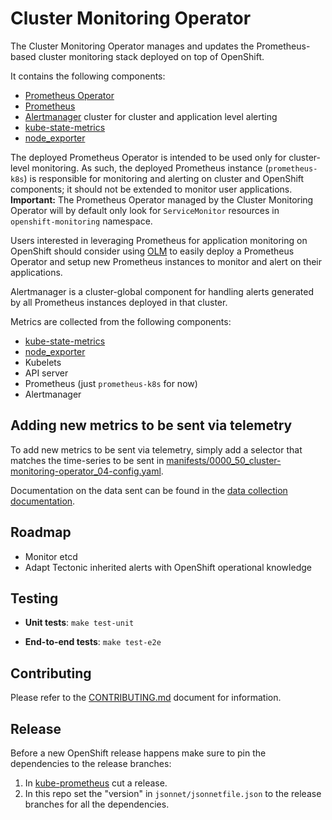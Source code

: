 # Cluster Monitoring Operator

The Cluster Monitoring Operator manages and updates the Prometheus-based cluster monitoring stack deployed on top of OpenShift.

It contains the following components:

* [Prometheus Operator](https://github.com/coreos/prometheus-operator)
* [Prometheus](https://github.com/prometheus/prometheus)
* [Alertmanager](https://github.com/prometheus/alertmanager) cluster for cluster and application level alerting
* [kube-state-metrics](https://github.com/kubernetes/kube-state-metrics)
* [node_exporter](https://github.com/prometheus/node_exporter)

The deployed Prometheus Operator is intended to be used only for cluster-level monitoring.
As such, the deployed Prometheus instance (`prometheus-k8s`) is responsible for monitoring and alerting on cluster and OpenShift components; it should not be extended to monitor user applications.
**Important:** The Prometheus Operator managed by the Cluster Monitoring Operator will by default only look for `ServiceMonitor` resources in `openshift-monitoring` namespace.

Users interested in leveraging Prometheus for application monitoring on OpenShift should consider using [OLM](https://github.com/operator-framework/operator-lifecycle-manager) to easily deploy a Prometheus Operator and setup new Prometheus instances to monitor and alert on their applications.

Alertmanager is a cluster-global component for handling alerts generated by all Prometheus instances deployed in that cluster.

Metrics are collected from the following components:

* [kube-state-metrics](https://github.com/kubernetes/kube-state-metrics)
* [node_exporter](https://github.com/prometheus/node_exporter)
* Kubelets
* API server
* Prometheus (just `prometheus-k8s` for now)
* Alertmanager

## Adding new metrics to be sent via telemetry

To add new metrics to be sent via telemetry, simply add a selector that matches the time-series to be sent in [manifests/0000_50_cluster-monitoring-operator_04-config.yaml](manifests/0000_50_cluster-monitoring-operator_04-config.yaml).

Documentation on the data sent can be found in the [data collection documentation](Documentation/data-collection.md).

## Roadmap

* Monitor etcd
* Adapt Tectonic inherited alerts with OpenShift operational knowledge

## Testing

- **Unit tests**: `make test-unit`

- **End-to-end tests**: `make test-e2e`

## Contributing
Please refer to the [CONTRIBUTING.md](./CONTRIBUTING.md) document for information.

## Release

Before a new OpenShift release happens make sure to pin the dependencies to the release branches:

1. In [kube-prometheus](https://github.com/coreos/kube-prometheus/) cut a release.
2. In this repo set the "version" in `jsonnet/jsonnetfile.json` to the release branches for all the dependencies.
